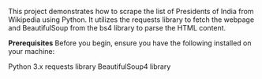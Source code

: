This project demonstrates how to scrape the list of Presidents of India from Wikipedia using Python. It utilizes the requests library to fetch the webpage and BeautifulSoup from the bs4 library to parse the HTML content.

**Prerequisites**
Before you begin, ensure you have the following installed on your machine:

Python 3.x
requests library
BeautifulSoup4 library
